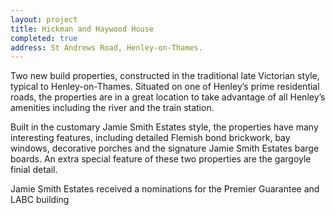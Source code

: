 ```yaml
---
layout: project
title: Hickman and Haywood House
completed: true
address: St Andrews Road, Henley-on-Thames.
---
```


<p>Two new build properties, constructed in the traditional late Victorian style, typical to Henley-on-Thames. Situated on one of Henley’s prime residential roads, the properties are in a great location to take advantage of all Henley’s amenities including the river and the train station.</p>
<p>Built in the customary Jamie Smith Estates style, the properties have many interesting features, including detailed Flemish bond brickwork, bay windows, decorative porches and the signature Jamie Smith Estates barge boards. An extra special feature of these two properties are the gargoyle finial detail.</p>
<p>Jamie Smith Estates received a nominations for the Premier Guarantee and LABC building</p>
